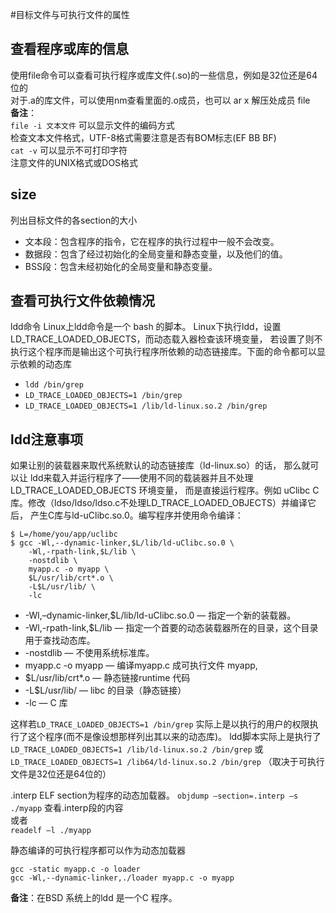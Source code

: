 #目标文件与可执行文件的属性

## 查看程序或库的信息
使用file命令可以查看可执行程序或库文件(.so)的一些信息，例如是32位还是64位的    
对于.a的库文件，可以使用nm查看里面的.o成员，也可以 ar x 解压处成员 file    
**备注**：    
`file -i 文本文件` 可以显示文件的编码方式     
检查文本文件格式，UTF-8格式需要注意是否有BOM标志(EF BB BF)    
`cat -v` 可以显示不可打印字符     
注意文件的UNIX格式或DOS格式     

## size
列出目标文件的各section的大小
   * 文本段：包含程序的指令，它在程序的执行过程中一般不会改变。
   * 数据段：包含了经过初始化的全局变量和静态变量，以及他们的值。
   * BSS段：包含未经初始化的全局变量和静态变量。

## 查看可执行文件依赖情况
ldd命令
Linux上ldd命令是一个 bash 的脚本。
Linux下执行ldd，设置LD_TRACE_LOADED_OBJECTS，而动态载入器检查该环境变量，
若设置了则不执行这个程序而是输出这个可执行程序所依赖的动态链接库。下面的命令都可以显示依赖的动态库     
  * `ldd /bin/grep`
  * `LD_TRACE_LOADED_OBJECTS=1 /bin/grep`
  * `LD_TRACE_LOADED_OBJECTS=1 /lib/ld-linux.so.2 /bin/grep`

## ldd注意事项
如果让别的装载器来取代系统默认的动态链接库（ld-linux.so）的话，
那么就可以让 ldd来载入并运行程序了——使用不同的载装器并且不处理LD_TRACE_LOADED_OBJECTS 环境变量，
而是直接运行程序。例如 uClibc C库。修改（ldso/ldso/ldso.c不处理LD_TRACE_LOADED_OBJECTS）并编译它后，
产生C库与ld-uClibc.so.0。编写程序并使用命令编译：
```shell
$ L=/home/you/app/uclibc
$ gcc -Wl,--dynamic-linker,$L/lib/ld-uClibc.so.0 \
    -Wl,-rpath-link,$L/lib \
    -nostdlib \
    myapp.c -o myapp \
    $L/usr/lib/crt*.o \
    -L$L/usr/lib/ \
    -lc
```
   * -Wl,–dynamic-linker,$L/lib/ld-uClibc.so.0 — 指定一个新的装载器。
   * -Wl,-rpath-link,$L/lib — 指定一个首要的动态装载器所在的目录，这个目录用于查找动态库。
   * -nostdlib — 不使用系统标准库。
   * myapp.c -o myapp — 编译myapp.c 成可执行文件 myapp,
   * $L/usr/lib/crt*.o — 静态链接runtime 代码
   * -L$L/usr/lib/ — libc 的目录（静态链接）
   * -lc —  C 库

这样若`LD_TRACE_LOADED_OBJECTS=1 /bin/grep` 实际上是以执行的用户的权限执行了这个程序(而不是像设想那样列出其以来的动态库)。
ldd脚本实际上是执行了`LD_TRACE_LOADED_OBJECTS=1 /lib/ld-linux.so.2 /bin/grep`
或`LD_TRACE_LOADED_OBJECTS=1 /lib64/ld-linux.so.2 /bin/grep` （取决于可执行文件是32位还是64位的）

.interp ELF section为程序的动态加载器。
`objdump –section=.interp –s ./myapp` 查看.interp段的内容     
或者   
`readelf –l ./myapp`

静态编译的可执行程序都可以作为动态加载器   
```shell
gcc -static myapp.c -o loader
gcc -Wl,--dynamic-linker,./loader myapp.c -o myapp
```
**备注**：在BSD 系统上的ldd 是一个C 程序。


